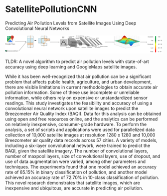 # SatellitePollutionCNN

Predicting Air Pollution Levels from Satellite Images Using Deep Convolutional Neural Networks

![Methodology](https://github.com/arnavbansal1/SatellitePollutionCNN/blob/master/Preprocessing/Methodology.png)

TLDR: A novel algorithm to predict air pollution levels with state-of-art accuracy using deep learning and GoogleMaps satellite images.

While it has been well-recognized that air pollution can be a significant problem that affects public health, agriculture, and urban development, there are visible limitations in current methodologies to obtain accurate air pollution information.  Some of these use incomplete or unreliable information, while others rely on expensive or unstandardized sensor readings.  This study investigates the feasibility and accuracy of using a convolutional neural network upon satellite images to predict the Breezometer Air Quality Index (BAQI).  Data for this analysis can be obtained using open and free resources online, and the analytics can be performed on relatively inexpensive, consumer-grade hardware.  To perform the analysis, a set of scripts and applications were used for parallelized data collection of 10,000 satellite images at resolution 1280 x 1280 and 10,000 Breezometer air quality data records across 57 cities.  A variety of models, including a six-layer convolutional network, were trained to predict the BAQI, given the satellite imagery.  The number of convolutional layers, number of maxpool layers, size of convolutional layers, use of dropout, and use of data augmentation were varied, among other parameters and techniques.  The experiments found that one model achieved an accuracy rate of 85.15% in binary classification of pollution, and another model achieved an accuracy rate of 72.70% in 10-class classification of pollution.  This novel research demonstrates that satellite images, which are inexpensive and ubiquitous, are accurate in predicting air pollution.
